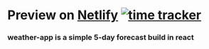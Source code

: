 # Preview on [Netlify](https://we4th3r.netlify.com/) [![time tracker](https://wakatime.com/badge/github/krylowicz/weather-app.svg)](https://wakatime.com/badge/github/krylowicz/weather-app)

### weather-app is a simple 5-day forecast build in react
